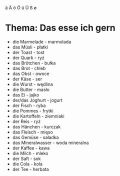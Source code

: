 ä
Ä
ö
Ö
ü
Ü
ß
ø
# Thema: Das esse ich gern
- die Marmelade - marmolada
- das Müsli - płatki
- der Toast - tost
- der Quark - ryż
- das Brötchen - bułka
- das Brot - chleb
- das Obst - owoce
- der Käse - ser
- die Wurst - wędlina
- die Butter - masło
- das Ei - jajko
- der/das Joghurt - jogurt
- der Fisch - ryba
- die Pommes - frytki
- die Kartoffeln - ziemniaki
- der Reis - ryż
- das Hänchen - kurczak
- das Fleisch - mięso
- das Gemüse - saładka
- das Mineralwasser - woda mineralna
- der Kaffee - kawa
- die Milch - mleko
- der Saft - sok
- die Cola - kola
- der Tee - herbata
